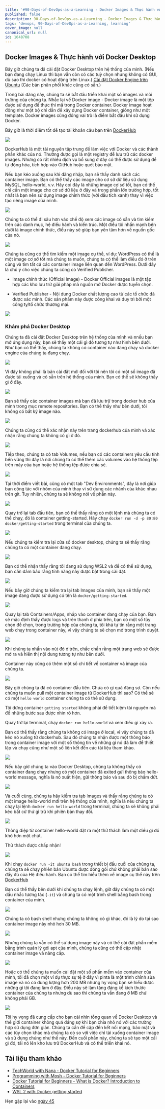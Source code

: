 ```yaml
---
title: '#90-Days-of-DevOps-as-a-Learning - Docker Images & Thực hành với Docker Desktop - Ngày 44'
published: false
description: 90-Days-of-DevOps-as-a-Learning - Docker Images & Thực hành với Docker Desktop
tags: 'devops, 90-Days-of-DevOps-as-a-Learning, learning'
cover_image: null
canonical_url: null
id: 1048708
---
```


## Docker Images & Thực hành với Docker Desktop

Bây giờ chúng ta đã cài đặt Docker Desktop trên hệ thống của mình. (Nếu bạn đang chạy Linux thì bạn vẫn còn có các tuỳ chọn nhưng không có GUI, dù sao thì docker có hoạt động trên Linux.) [Cài đặt Docker Engine trên Ubuntu](https://docs.docker.com/engine/install/ubuntu/) (Các bản phân phối khác cũng có sẵn.)

Trong bài đăng này, chúng ta sẽ bắt đầu triển khai một số images và môi trường của chúng ta. Nhắc lại về Docker image - Docker image là một tệp được sử dụng để thực thi mã trong Docker container. Docker image hoạt động như một bộ chỉ dẫn để xây dựng Docker container, giống như một template. Docker images cũng đóng vai trò là điểm bắt đầu khi sử dụng Docker.

Bây giờ là thời điểm tốt để tạo tài khoản cảu bạn trên [DockerHub](https://hub.docker.com/)

![](../../Days/Images/Day44_Containers1.png)

DockerHub là một tài nguyên tập trung để làm việc với Docker và các thành phần khác của nó. Thường được gọi là một registry để lưu trữ các docker images. Nhưng có rất nhiều dịch vụ bổ sung ở đây có thể được sử dụng để tự động hóa, tích hợp vào GitHub hoặc quét bảo mật.

Nếu bạn kéo xuống sau khi đăng nhập, bạn sẽ thấy danh sách các container image. Bạn có thể thấy các image cho cơ sở dữ liệu sử dụng MySQL, hello-world, v.v. Hãy coi đây là những image cơ sở tốt, bạn có thể chỉ cần một image cho cơ sở dữ liệu ở đây và trong phần lớn trường hợp, tốt nhất là bạn nên sử dụng image chính thức (với dấu tích xanh) thay vì việc tạo riêng image của mình.

![](../../Days/Images/Day44_Containers2.png)

Chúng ta có thể đi sâu hơn vào chế độ xem các image có sẵn và tìm kiếm trên các danh mục, hệ điều hành và kiến ​​trúc. Một điều tôi nhấn mạnh bên dưới là image chính thức, điều này sẽ giúp bạn yên tâm hơn về nguồn gốc của nó.

![](../../Days/Images/Day44_Containers3.png)

Chúng ta cũng có thể tìm kiếm một image cụ thể, ví dụ: WordPress có thể là một image cơ sở tốt mà chúng ta muốn, chúng ta có thể làm điều đó ở trên cùng và tìm tất cả các container image liên quan đến WordPress. Dưới đây là chú ý cho việc chúng ta cũng có Verified Publisher.

- Image chính thức (Official Image) - Docker Official images là một tập hợp các kho lưu trữ giải pháp mã nguồn mở Docker được tuyển chọn.

- Verified Publisher - Nội dung Docker chất lượng cao từ các tổ chức đã được xác minh. Các sản phẩm này được công khai và duy trì bởi một công ty/tổ chức thương mại.

![](../../Days/Images/Day44_Containers4.png)

### Khám phá Docker Desktop

Chúng ta đã cài đặt Docker Desktop trên hệ thống của mình và nnếu bạn mở ứng dụng này, bạn sẽ thấy một cái gì đó tương tự như hình bên dưới. Như bạn có thể thấy, chúng ta không có container nào đang chạy và docker engine của chúng ta đang chạy.

![](../../Days/Images/Day44_Containers5.png)

Vì đây không phải là bản cài đặt mới đối với tôi nên tôi có một số image đã được tải xuống và có sẵn trên hệ thống của mình. Bạn có thể sẽ không thấy gì ở đây.

![](../../Days/Images/Day44_Containers6.png)

Bạn sẽ thấy các container images mà bạn đã lưu trữ trong docker hub của mình trong mục remote repositories. Bạn có thể thấy như bên dưới, tôi không có bất kỳ image nào.

![](../../Days/Images/Day44_Containers7.png)

Chúng ta cũng có thể xác nhận này trên trang dockerhub của mình và xác nhận rằng chúng ta không có gì ở đó.

![](../../Days/Images/Day44_Containers8.png)

Tiếp theo, chúng ta có tab Volumes, nếu bạn có các containers yêu cầu tính bền vững thì đây là nơi chúng ta có thể thêm các volumes vào hệ thống tệp trên máy của bạn hoặc hệ thống tệp được chia sẻ.

![](../../Days/Images/Day44_Containers9.png)

Tại thời điểm viết bài, cũng có một tab "Dev Environments", đây là nơi giúp bạn cộng tác với nhóm của mình thay vì sử dụng các nhánh của khác nhau trên git. Tuy nhiên, chúng ta sẽ không nói về phần này.

![](../../Days/Images/Day44_Containers10.png)

Quay trở lại tab đầu tiên, bạn có thể thấy rằng có một lệnh mà chúng ta có thể chạy, đó là container getting-started. Hãy chạy `docker run -d -p 80:80 docker/getting-started` trong terminal của chúng ta.

![](../../Days/Images/Day44_Containers11.png)

Nếu chúng ta kiểm tra lại cửa sổ docker desktop, chúng ta sẽ thấy rằng chúng ta có một container đang chạy.

![](../../Days/Images/Day44_Containers12.png)

Bạn có thể nhận thấy rằng tôi đang sử dụng WSL2 và để có thể sử dụng, bạn cần đảm bảo rằng tính năng này được bật trong cài đặt.

![](../../Days/Images/Day44_Containers13.png)

Nếu bây giờ chúng ta kiểm tra lại tab Images của mình, bạn sẽ thấy một image đang được sử dụng có tên là `docker/getting-started`.

![](../../Days/Images/Day44_Containers14.png)

Quay lại tab Containers/Apps, nhấp vào container đang chạy của bạn. Bạn sẽ mặc định thấy được logs và trên thanh ở phía trên, bạn có một số tùy chọn để chọn, trong trường hợp của chúng ta, tôi khá tự tin rằng một trang web chạy trong container này, vì vậy chúng ta sẽ chọn mở trong trình duyệt.

![](../../Days/Images/Day44_Containers15.png)

Khi chúng ta nhấn vào nút đó ở trên, chắc chắn rằng một trang web sẽ được mở ra và hiển thị nội dung tương tự như bên dưới.

Container này cũng có thêm một số chi tiết về container và image của chúng ta.

![](../../Days/Images/Day44_Containers16.png)

Bây giờ chúng ta đã có container đầu tiên. Chưa có gì quá đáng sợ. Còn nếu chúng ta muốn pull một container image từ DockerHub thì sao? Có thể sẽ có một `hello world` container chúng ta có thể sử dụng.

Tôi dừng container `getting started` không phải để tiết kiệm tài nguyên mà để những bước sau được nhìn rõ hơn.

Quay trở lại terminal, chạy `docker run hello-world` và xem điều gì xảy ra.

Bạn có thể thấy rằng chúng ta không có image ở local, vì vậy chúng ta đã kéo nó xuống từ dockerhub. Sau đó chúng ta nhận được một thông báo trong container image với một số thông tin về những gì nó đã làm để thiết lập và chạy cũng như một số liên kết đến các tài liệu tham khảo.

![](../../Days/Images/Day44_Containers17.png)

Nếu bây giờ chúng ta vào Docker Desktop, chúng ta không thấy có container đang chạy nhưng có một container đã exited gửi thông báo hello-world message, nghĩa là nó xuất hiện, gửi thông báo và sau đó bị chấm dứt.

![](../../Days/Images/Day44_Containers18.png)

Và cuối cùng, chúng ta hãy kiểm tra tab Images và thấy rằng chúng ta có một image hello-world mới trên hệ thống của mình, nghĩa là nếu chúng ta chạy lại lệnh `docker run hello-world` trong terminal, chúng ta sẽ không phải kéo bất cứ thứ gì trừ khi phiên bản thay đổi.

![](../../Days/Images/Day44_Containers19.png)

Thông điệp từ container hello-world đặt ra một thử thách làm một điều gì đó khó hơn một chút.

Thử thách được chấp nhận!

![](../../Days/Images/Day44_Containers20.png)

Khi chạy `docker run -it ubuntu bash` trong thiết bị đầu cuối của chúng ta, chúng ta sẽ chạy phiên bản Ubuntu được đóng gói chứ không phải bản sao đầy đủ của Hệ điều hành. Bạn có thể tìm hiểu thêm về image cụ thể này trên [DockerHub](https://hub.docker.com/_/ubuntu)

Bạn có thể thấy bên dưới khi chúng ta chạy lệnh, giờ đây chúng ta có một dấu nhắc tương tác (`-it`) và chúng ta có một trình shell bằng bash trong container của mình.

![](../../Days/Images/Day44_Containers21.png)

Chúng ta có bash shell nhưng chúng ta không có gì khác, đó là lý do tại sao container image này nhỏ hơn 30 MB.

![](../../Days/Images/Day44_Containers22.png)

Nhưng chúng ta vẫn có thể sử dụng image này và có thể cài đặt phần mềm bằng trình quản lý gói apt của mình, chúng ta cũng có thể cập nhật container image và nâng cấp.

![](../../Days/Images/Day44_Containers23.png)

Hoặc có thể chúng ta muốn cài đặt một số phần mềm vào container của mình, tôi đã chọn một ví dụ thực sự tệ ở đây vì pinta là một trình chỉnh sửa image và nó có dung lượng hơn 200 MB nhưng hy vọng bạn sẽ hiểu được những gì tôi đang làm ở đây. Điều này sẽ làm tăng đáng kể kích thước container của chúng ta nhưng dù sao thì chúng ta vẫn đang ở MB chứ không phải GB.

![](../../Days/Images/Day44_Containers24.png)

Tôi hy vọng đã cung cấp cho bạn cái nhìn tổng quan về Docker Desktop và thế giới container không quá đáng sợ khi bạn chia nhỏ nó với các trường hợp sử dụng đơn giản. Chúng ta cần đề cập đến kết nối mạng, bảo mật và các tùy chọn khác mà chúng ta có so với việc chỉ tải xuống container image và sử dụng chúng như thế này. Đến cuối phần này, chúng ta sẽ tạo một cái gì đó, tải nó lên kho lưu trữ DockerHub và có thể triển khai nó.

## Tài liệu tham khảo

- [TechWorld with Nana - Docker Tutorial for Beginners](https://www.youtube.com/watch?v=3c-iBn73dDE)
- [Programming with Mosh - Docker Tutorial for Beginners](https://www.youtube.com/watch?v=pTFZFxd4hOI)
- [Docker Tutorial for Beginners - What is Docker? Introduction to Containers](https://www.youtube.com/watch?v=17Bl31rlnRM&list=WL&index=128&t=61s)
- [WSL 2 with Docker getting started](https://www.youtube.com/watch?v=5RQbdMn04Oc)

Hẹn gặp lại vào [ngày 45](day45.md)
